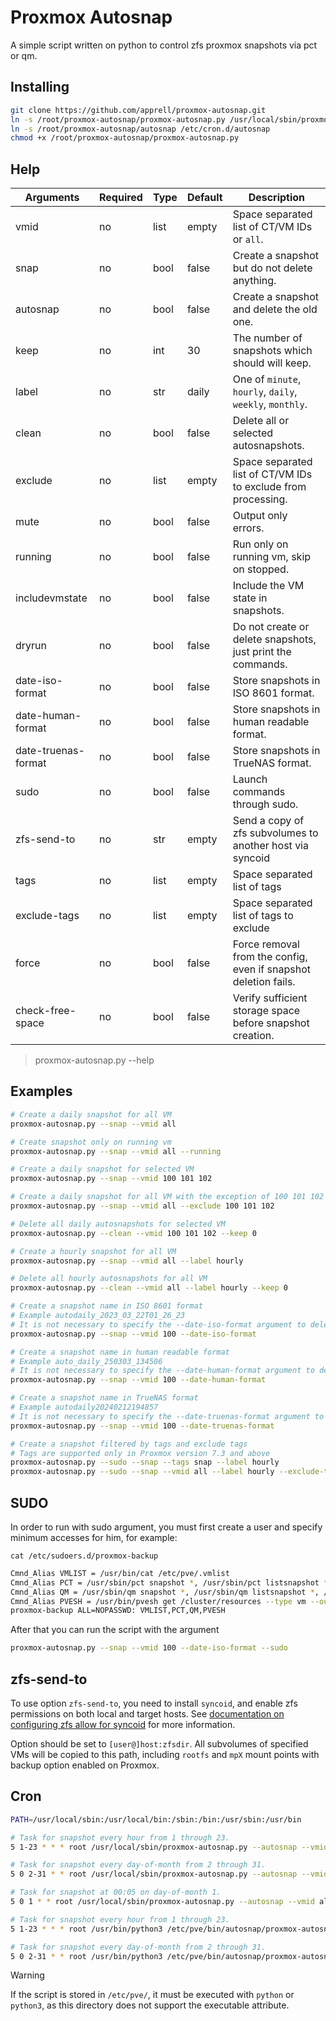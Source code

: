 # Proxmox Autosnap

A simple script written on python to control zfs proxmox snapshots via pct or qm.

## Installing

```bash
git clone https://github.com/apprell/proxmox-autosnap.git
ln -s /root/proxmox-autosnap/proxmox-autosnap.py /usr/local/sbin/proxmox-autosnap.py
ln -s /root/proxmox-autosnap/autosnap /etc/cron.d/autosnap
chmod +x /root/proxmox-autosnap/proxmox-autosnap.py
```

## Help

| Arguments           | Required | Type | Default | Description                                                     |
|---------------------|----------|------|---------|-----------------------------------------------------------------|
| vmid                | no       | list | empty   | Space separated list of CT/VM IDs or `all`.                     |
| snap                | no       | bool | false   | Create a snapshot but do not delete anything.                   |
| autosnap            | no       | bool | false   | Create a snapshot and delete the old one.                       |
| keep                | no       | int  | 30      | The number of snapshots which should will keep.                 |
| label               | no       | str  | daily   | One of `minute`, `hourly`, `daily`, `weekly`, `monthly`.        |
| clean               | no       | bool | false   | Delete all or selected autosnapshots.                           |
| exclude             | no       | list | empty   | Space separated list of CT/VM IDs to exclude from processing.   |
| mute                | no       | bool | false   | Output only errors.                                             |
| running             | no       | bool | false   | Run only on running vm, skip on stopped.                        |
| includevmstate      | no       | bool | false   | Include the VM state in snapshots.                              |
| dryrun              | no       | bool | false   | Do not create or delete snapshots, just print the commands.     |
| date-iso-format     | no       | bool | false   | Store snapshots in ISO 8601 format.                             |
| date-human-format   | no       | bool | false   | Store snapshots in human readable format.                       |
| date-truenas-format | no       | bool | false   | Store snapshots in TrueNAS format.                              |
| sudo                | no       | bool | false   | Launch commands through sudo.                                   |
| zfs-send-to         | no       | str  | empty   | Send a copy of zfs subvolumes to another host via syncoid       |
| tags                | no       | list | empty   | Space separated list of tags                                    |
| exclude-tags        | no       | list | empty   | Space separated list of tags to exclude                         |
| force               | no       | bool | false   | Force removal from the config, even if snapshot deletion fails. |
| check-free-space    | no       | bool | false   | Verify sufficient storage space before snapshot creation.       |

> proxmox-autosnap.py --help

## Examples

```bash
# Create a daily snapshot for all VM
proxmox-autosnap.py --snap --vmid all

# Create snapshot only on running vm
proxmox-autosnap.py --snap --vmid all --running

# Create a daily snapshot for selected VM
proxmox-autosnap.py --snap --vmid 100 101 102

# Create a daily snapshot for all VM with the exception of 100 101 102
proxmox-autosnap.py --snap --vmid all --exclude 100 101 102

# Delete all daily autosnapshots for selected VM
proxmox-autosnap.py --clean --vmid 100 101 102 --keep 0

# Create a hourly snapshot for all VM
proxmox-autosnap.py --snap --vmid all --label hourly

# Delete all hourly autosnapshots for all VM
proxmox-autosnap.py --clean --vmid all --label hourly --keep 0

# Create a snapshot name in ISO 8601 format
# Example autodaily_2023_03_22T01_26_23
# It is not necessary to specify the --date-iso-format argument to delete snapshots 
proxmox-autosnap.py --snap --vmid 100 --date-iso-format

# Create a snapshot name in human readable format
# Example auto_daily_250303_134506
# It is not necessary to specify the --date-human-format argument to delete snapshots 
proxmox-autosnap.py --snap --vmid 100 --date-human-format

# Create a snapshot name in TrueNAS format
# Example autodaily20240212194857
# It is not necessary to specify the --date-truenas-format argument to delete snapshots 
proxmox-autosnap.py --snap --vmid 100 --date-truenas-format

# Create a snapshot filtered by tags and exclude tags
# Tags are supported only in Proxmox version 7.3 and above
proxmox-autosnap.py --sudo --snap --tags snap --label hourly
proxmox-autosnap.py --sudo --snap --vmid all --label hourly --exclude-tags nosnap
```

## SUDO

In order to run with sudo argument, you must first create a user and specify minimum accesses for him, for example:

`cat /etc/sudoers.d/proxmox-backup`

```bash
Cmnd_Alias VMLIST = /usr/bin/cat /etc/pve/.vmlist
Cmnd_Alias PCT = /usr/sbin/pct snapshot *, /usr/sbin/pct listsnapshot *, /usr/sbin/pct delsnapshot *
Cmnd_Alias QM = /usr/sbin/qm snapshot *, /usr/sbin/qm listsnapshot *, /usr/sbin/qm delsnapshot *
Cmnd_Alias PVESH = /usr/bin/pvesh get /cluster/resources --type vm --output-format json
proxmox-backup ALL=NOPASSWD: VMLIST,PCT,QM,PVESH
```

After that you can run the script with the argument

```bash
proxmox-autosnap.py --snap --vmid 100 --date-iso-format --sudo
```

## zfs-send-to

To use option `zfs-send-to`, you need to install `syncoid`, and enable zfs
permissions on both local and target hosts.
See [documentation on configuring zfs allow for syncoid](https://github.com/jimsalterjrs/sanoid/wiki/Syncoid#running-without-root)
for more information.

Option should be set to `[user@]host:zfsdir`. All subvolumes of specified VMs
will be copied to this path, including `rootfs` and `mpX` mount points with
backup option enabled on Proxmox.

## Cron

```bash
PATH=/usr/local/sbin:/usr/local/bin:/sbin:/bin:/usr/sbin:/usr/bin

# Task for snapshot every hour from 1 through 23.
5 1-23 * * * root /usr/local/sbin/proxmox-autosnap.py --autosnap --vmid all --label hourly --keep 23 --mute

# Task for snapshot every day-of-month from 2 through 31.
5 0 2-31 * * root /usr/local/sbin/proxmox-autosnap.py --autosnap --vmid all --label daily --keep 30 --mute

# Task for snapshot at 00:05 on day-of-month 1.
5 0 1 * * root /usr/local/sbin/proxmox-autosnap.py --autosnap --vmid all --label monthly --keep 3 --mute
```

```bash
# Task for snapshot every hour from 1 through 23.
5 1-23 * * * root /usr/bin/python3 /etc/pve/bin/autosnap/proxmox-autosnap.py --autosnap --vmid all --label hourly --keep 15 --mute

# Task for snapshot every day-of-month from 2 through 31.
5 0 2-31 * * root /usr/bin/python3 /etc/pve/bin/autosnap/proxmox-autosnap.py --autosnap --vmid all --label daily  --keep  7 --mute
```

> [!WARNING]  
> If the script is stored in `/etc/pve/`, it must be executed with `python` or `python3`, as this directory does not
support the executable attribute.
